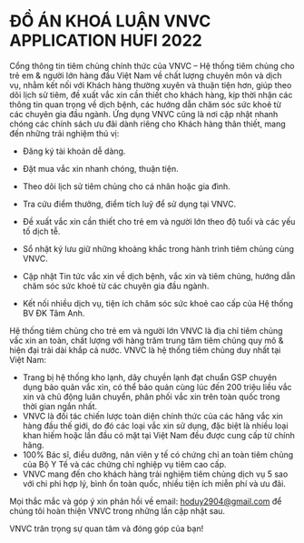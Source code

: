 <h1>ĐỒ ÁN KHOÁ LUẬN VNVC APPLICATION HUFI 2022</h1>
 Cổng thông tin tiêm chủng chính thức của VNVC – Hệ thống tiêm chủng cho trẻ em & người lớn hàng đầu Việt Nam về chất lượng chuyên môn và dịch vụ, nhằm kết nối với Khách hàng thường xuyên và thuận tiện hơn, giúp theo dõi lịch sử tiêm, đề xuất vắc xin cần thiết cho khách hàng, kịp thời nhận các thông tin quan trọng về dịch bệnh, các hướng dẫn chăm sóc sức khoẻ từ các chuyên gia đầu ngành. Ứng dụng VNVC cũng là nơi cập nhật nhanh chóng các chính sách ưu đãi dành riêng cho Khách hàng thân thiết, mang đến những trải nghiệm thú vị:

- Đăng ký tài khoản dễ dàng.

- Đặt mua vắc xin nhanh chóng, thuận tiện.

- Theo dõi lịch sử tiêm chủng cho cá nhân hoặc gia đình.
- Tra cứu điểm thưởng, điểm tích luỹ để sử dụng tại VNVC.
- Đề xuất vắc xin cần thiết cho trẻ em và người lớn theo độ tuổi và các yếu tố dịch tễ.
- Sổ nhật ký lưu giữ những khoảng khắc trong hành trình tiêm chủng cùng VNVC.
- Cập nhật Tin tức vắc xin về dịch bệnh, vắc xin và tiêm chủng, hướng dẫn chăm sóc sức khoẻ từ các chuyên gia đầu ngành.
- Kết nối nhiều dịch vụ, tiện ích chăm sóc sức khoẻ cao cấp của Hệ thống BV ĐK Tâm Anh.

Hệ thống tiêm chủng cho trẻ em và người lớn VNVC là địa chỉ tiêm chủng vắc xin an toàn, chất lượng với hàng trăm trung tâm tiêm chủng quy mô & hiện đại trải dài khắp cả nước.
VNVC là hệ thống tiêm chủng duy nhất tại Việt Nam:
- Trang bị hệ thống kho lạnh, dây chuyền lạnh đạt chuẩn GSP chuyên dụng bảo quản vắc xin, có thể bảo quản cùng lúc đến 200 triệu liều vắc xin và chủ động luân chuyển, phân phối vắc xin trên toàn quốc trong thời gian ngắn nhất.
- VNVC là đối tác chiến lược toàn diện chính thức của các hãng vắc xin hàng đầu thế giới, do đó các loại vắc xin sử dụng, đặc biệt là nhiều loại khan hiếm hoặc lần đầu có mặt tại Việt Nam đều được cung cấp từ chính hãng.
- 100% Bác sĩ, điều dưỡng, nân viên y tế có chứng chỉ an toàn tiêm chủng của Bộ Y Tế và các chứng chỉ nghiệp vụ tiêm cao cấp.
- VNVC mang đến cho khách hàng trải nghiệm tiêm chủng dịch vụ 5 sao với chi phi hợp lý, bình ổn toàn quốc, nhiều tiện ích miễn phí và ưu đãi.

Mọi thắc mắc và góp ý xin phản hồi về email: hoduy2904@gmail.com để chúng tôi hoàn thiện VNVC trong những lần cập nhật sau.

VNVC trân trọng sự quan tâm và đóng góp của bạn!
